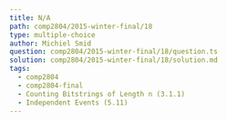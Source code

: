 ```yaml
---
title: N/A
path: comp2804/2015-winter-final/18
type: multiple-choice
author: Michiel Smid
question: comp2804/2015-winter-final/18/question.ts
solution: comp2804/2015-winter-final/18/solution.md
tags:
  - comp2804
  - comp2804-final
  - Counting Bitstrings of Length n (3.1.1)
  - Independent Events (5.11)
---
```

